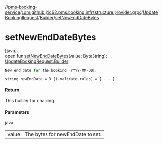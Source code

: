 //[pms-booking-service](../../../../index.md)/[com.github.j4c62.pms.booking.infrastructure.provider.grpc](../../index.md)/[UpdateBookingRequest](../index.md)/[Builder](index.md)/[setNewEndDateBytes](set-new-end-date-bytes.md)

# setNewEndDateBytes

[java]\
open fun [setNewEndDateBytes](set-new-end-date-bytes.md)(value: ByteString): [UpdateBookingRequest.Builder](index.md)

```kotlin
New end date for the booking (YYYY-MM-DD).

```

`string newEndDate = 3 [(.validate.rules) = { ... }`

#### Return

This builder for chaining.

#### Parameters

java

| | |
|---|---|
| value | The bytes for newEndDate to set. |